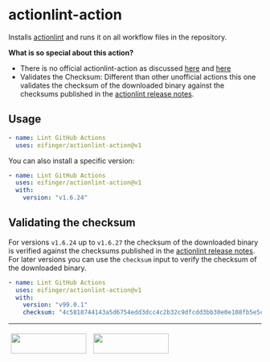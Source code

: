 # actionlint-action

Installs [actionlint](https://github.com/rhysd/actionlint) and runs it on all workflow files in the repository.

**What is so special about this action?**

* There is no official actionlint-action as discussed [here](https://github.com/rhysd/actionlint/issues/262) and [here](https://github.com/rhysd/actionlint/issues/117)
* Validates the Checksum: Different than other unofficial actions this one validates the checksum of the downloaded binary against the checksums published in the [actionlint release notes](https://github.com/rhysd/actionlint/releases).

## Usage

```yaml
- name: Lint GitHub Actions
  uses: eifinger/actionlint-action@v1
```

You can also install a specific version:

```yaml
- name: Lint GitHub Actions
  uses: eifinger/actionlint-action@v1
  with:
    version: "v1.6.24"
```

## Validating the checksum

For versions `v1.6.24` up to `v1.6.27` the checksum of the downloaded binary is verified against the checksums published in the [actionlint release notes](https://github.com/rhysd/actionlint/releases).
For later versions you can use the `checksum` input to verify the checksum of the downloaded binary.

```yaml
- name: Lint GitHub Actions
  uses: eifinger/actionlint-action@v1
  with:
    version: "v99.0.1"
    checksum: "4c5818744143a5d6754edd3dcc4c2b32c9dfcdd3bb30e0e108fb5e5c505262d4"
````

---

[<img src="https://raw.githubusercontent.com/eifinger/actionlint-action/main/docs/images/bmc-button.svg" width=150 height=40 style="margin: 5px"/>](https://www.buymeacoffee.com/eifinger)
[<img src="https://raw.githubusercontent.com/eifinger/actionlint-action/main/docs/images/paypal-button.svg" width=150 height=40 style="margin: 5px"/>](https://paypal.me/kevinstillhammer)
